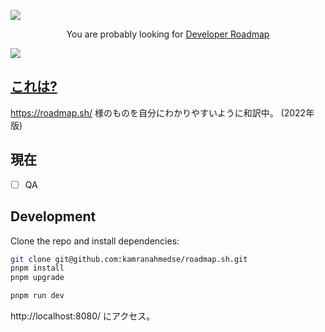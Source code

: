 ![](https://i.imgur.com/waxVImv.png)

<p align="center">You are probably looking for <a href="https://github.com/kamranahmedse/developer-roadmap">Developer Roadmap</p>

![](https://i.imgur.com/waxVImv.png)

## これは?

https://roadmap.sh/ 様のものを自分にわかりやすいように和訳中。
(2022年版)

## 現在

- [ ] QA

## Development

Clone the repo and install dependencies:

```bash
git clone git@github.com:kamranahmedse/roadmap.sh.git
pnpm install
pnpm upgrade
```

```bash
pnpm run dev
```

http://localhost:8080/ にアクセス。
